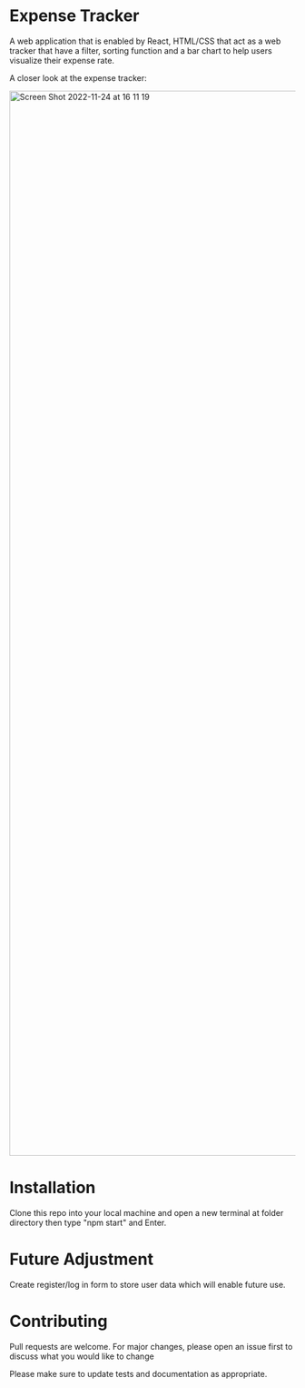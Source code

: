 # Expense Tracker

A web application that is enabled by React, HTML/CSS that act as a web tracker that have a filter, sorting function and a bar chart to help users visualize their expense rate.

A closer look at the expense tracker:

<img width="1872" alt="Screen Shot 2022-11-24 at 16 11 19" src="https://user-images.githubusercontent.com/76863485/203863663-ef90e081-0ec9-4828-b3dc-96dc1212ac91.png">


# Installation
Clone this repo into your local machine and open a new terminal at folder directory then type "npm start" and Enter.

# Future Adjustment
Create register/log in form to store user data which will enable future use.

# Contributing

Pull requests are welcome. For major changes, please open an issue first to discuss what you would like to change

Please make sure to update tests and documentation as appropriate.
